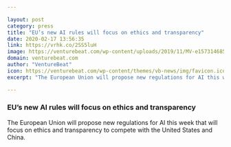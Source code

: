 ```yaml
---

layout: post
category: press
title: "EU’s new AI rules will focus on ethics and transparency"
date: 2020-02-17 13:56:35
link: https://vrhk.co/2SS5luH
image: https://venturebeat.com/wp-content/uploads/2019/11/MV-e1573146856797.jpg?w=1200&strip=all
domain: venturebeat.com
author: "VentureBeat"
icon: https://venturebeat.com/wp-content/themes/vb-news/img/favicon.ico
excerpt: "The European Union will propose new regulations for AI this week that will focus on ethics and transparency to compete with the United States and China."

---
```


### EU’s new AI rules will focus on ethics and transparency

The European Union will propose new regulations for AI this week that will focus on ethics and transparency to compete with the United States and China.